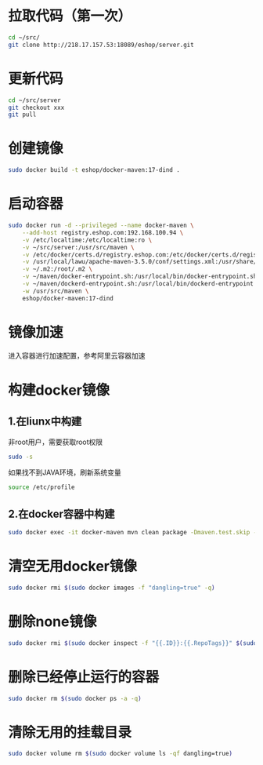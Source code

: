 拉取代码（第一次）
======

```bash    
cd ~/src/
git clone http://218.17.157.53:18089/eshop/server.git
```

更新代码
======

```bash    
cd ~/src/server
git checkout xxx
git pull
```

创建镜像
======
```Bash
sudo docker build -t eshop/docker-maven:17-dind .
```


启动容器
======
```bash
sudo docker run -d --privileged --name docker-maven \
    --add-host registry.eshop.com:192.168.100.94 \
    -v /etc/localtime:/etc/localtime:ro \
    -v ~/src/server:/usr/src/maven \
    -v /etc/docker/certs.d/registry.eshop.com:/etc/docker/certs.d/registry.eshop.com:ro \
    -v /usr/local/lawu/apache-maven-3.5.0/conf/settings.xml:/usr/share/maven/conf/settings.xml \
    -v ~/.m2:/root/.m2 \
    -v ~/maven/docker-entrypoint.sh:/usr/local/bin/docker-entrypoint.sh \
    -v ~/maven/dockerd-entrypoint.sh:/usr/local/bin/dockerd-entrypoint.sh \
    -w /usr/src/maven \
    eshop/docker-maven:17-dind
```

镜像加速
======
进入容器进行加速配置，参考阿里云容器加速

构建docker镜像
======

1.在liunx中构建
------

非root用户，需要获取root权限
```bash
sudo -s
```

如果找不到JAVA环境，刷新系统变量
```bash
source /etc/profile
```

2.在docker容器中构建
------
```bash    
sudo docker exec -it docker-maven mvn clean package -Dmaven.test.skip -DpushImage
```


清空无用docker镜像
======
```bash 
sudo docker rmi $(sudo docker images -f "dangling=true" -q)
```

删除none镜像
======
```bash
sudo docker rmi $(sudo docker inspect -f "{{.ID}}:{{.RepoTags}}" $(sudo docker images -q) | grep "\[\]" | cut -d ":" -f 2)
```

删除已经停止运行的容器
======
```bash
sudo docker rm $(sudo docker ps -a -q)
```

清除无用的挂载目录
======
```bash
sudo docker volume rm $(sudo docker volume ls -qf dangling=true)
```